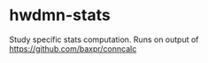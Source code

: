 # hwdmn-stats

Study specific stats computation. Runs on output of https://github.com/baxpr/conncalc
